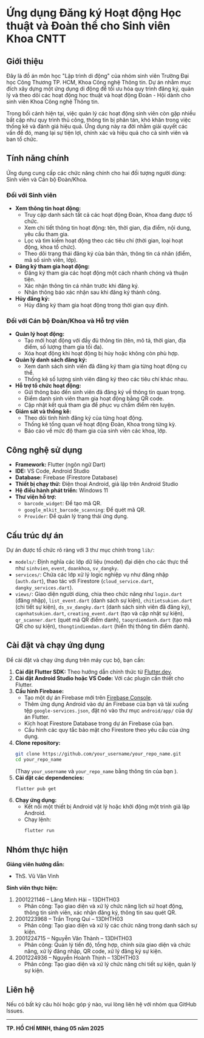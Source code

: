 # Ứng dụng Đăng ký Hoạt động Học thuật và Đoàn thể cho Sinh viên Khoa CNTT

## Giới thiệu

Đây là đồ án môn học "Lập trình di động" của nhóm sinh viên Trường Đại học Công Thương TP. HCM, Khoa Công nghệ Thông tin. Dự án nhằm mục đích xây dựng một ứng dụng di động để tối ưu hóa quy trình đăng ký, quản lý và theo dõi các hoạt động học thuật và hoạt động Đoàn - Hội dành cho sinh viên Khoa Công nghệ Thông tin.

Trong bối cảnh hiện tại, việc quản lý các hoạt động sinh viên còn gặp nhiều bất cập như quy trình thủ công, thông tin bị phân tán, khó khăn trong việc thống kê và đánh giá hiệu quả. Ứng dụng này ra đời nhằm giải quyết các vấn đề đó, mang lại sự tiện lợi, chính xác và hiệu quả cho cả sinh viên và ban tổ chức.

## Tính năng chính

Ứng dụng cung cấp các chức năng chính cho hai đối tượng người dùng: Sinh viên và Cán bộ Đoàn/Khoa.

### Đối với Sinh viên

*   **Xem thông tin hoạt động:**
    *   Truy cập danh sách tất cả các hoạt động Đoàn, Khoa đang được tổ chức.
    *   Xem chi tiết thông tin hoạt động: tên, thời gian, địa điểm, nội dung, yêu cầu tham gia.
    *   Lọc và tìm kiếm hoạt động theo các tiêu chí (thời gian, loại hoạt động, khoa tổ chức).
    *   Theo dõi trạng thái đăng ký của bản thân, thông tin cá nhân (điểm, mã số sinh viên, lớp).
*   **Đăng ký tham gia hoạt động:**
    *   Đăng ký tham gia các hoạt động một cách nhanh chóng và thuận tiện.
    *   Xác nhận thông tin cá nhân trước khi đăng ký.
    *   Nhận thông báo xác nhận sau khi đăng ký thành công.
*   **Hủy đăng ký:**
    *   Hủy đăng ký tham gia hoạt động trong thời gian quy định.

### Đối với Cán bộ Đoàn/Khoa và Hỗ trợ viên

*   **Quản lý hoạt động:**
    *   Tạo mới hoạt động với đầy đủ thông tin (tên, mô tả, thời gian, địa điểm, số lượng tham gia tối đa).
    *   Xóa hoạt động khi hoạt động bị hủy hoặc không còn phù hợp.
*   **Quản lý danh sách đăng ký:**
    *   Xem danh sách sinh viên đã đăng ký tham gia từng hoạt động cụ thể.
    *   Thống kê số lượng sinh viên đăng ký theo các tiêu chí khác nhau.
*   **Hỗ trợ tổ chức hoạt động:**
    *   Gửi thông báo đến sinh viên đã đăng ký về thông tin quan trọng.
    *   Điểm danh sinh viên tham gia hoạt động bằng QR code.
    *   Cập nhật kết quả tham gia để phục vụ chấm điểm rèn luyện.
*   **Giám sát và thống kê:**
    *   Theo dõi tình hình đăng ký của từng hoạt động.
    *   Thống kê tổng quan về hoạt động Đoàn, Khoa trong từng kỳ.
    *   Báo cáo về mức độ tham gia của sinh viên các khoa, lớp.

## Công nghệ sử dụng

*   **Framework:** Flutter (ngôn ngữ Dart)
*   **IDE:** VS Code, Android Studio
*   **Database:** Firebase (Firestore Database)
*   **Thiết bị chạy thử:** Điện thoại Android, giả lập trên Android Studio
*   **Hệ điều hành phát triển:** Windows 11
*   **Thư viện hỗ trợ:**
    *   `barcode_widget`: Để tạo mã QR.
    *   `google_mlkit_barcode_scanning`: Để quét mã QR.
    *   `Provider`: Để quản lý trạng thái ứng dụng.

## Cấu trúc dự án

Dự án được tổ chức rõ ràng với 3 thư mục chính trong `lib/`:

*   `models/`: Định nghĩa các lớp dữ liệu (model) đại diện cho các thực thể như `sinhvien`, `event`, `doankhoa`, `sv_dangky`.
*   `services/`: Chứa các lớp xử lý logic nghiệp vụ như đăng nhập (`auth.dart`), thao tác với Firestore (`cloud_service.dart`, `dangky_services.dart`).
*   `views/`: Giao diện người dùng, chia theo chức năng như `login.dart` (đăng nhập), `list_event.dart` (danh sách sự kiện), `chitietsukien.dart` (chi tiết sự kiện), `ds_sv_dangky.dart` (danh sách sinh viên đã đăng ký), `capnhatsukien.dart`, `creating_event.dart` (tạo và cập nhật sự kiện), `qr_scanner.dart` (quét mã QR điểm danh), `taoqrdiemdanh.dart` (tạo mã QR cho sự kiện), `thongtindiemdan.dart` (hiển thị thông tin điểm danh).

## Cài đặt và chạy ứng dụng

Để cài đặt và chạy ứng dụng trên máy cục bộ, bạn cần:

1.  **Cài đặt Flutter SDK:** Theo hướng dẫn chính thức từ [Flutter.dev](https://flutter.dev/docs/get-started/install ).
2.  **Cài đặt Android Studio hoặc VS Code:** Với các plugin cần thiết cho Flutter.
3.  **Cấu hình Firebase:**
    *   Tạo một dự án Firebase mới trên [Firebase Console](https://console.firebase.google.com/ ).
    *   Thêm ứng dụng Android vào dự án Firebase của bạn và tải xuống tệp `google-services.json`, đặt nó vào thư mục `android/app/` của dự án Flutter.
    *   Kích hoạt Firestore Database trong dự án Firebase của bạn.
    *   Cấu hình các quy tắc bảo mật cho Firestore theo yêu cầu của ứng dụng.
4.  **Clone repository:**
    ```bash
    git clone https://github.com/your_username/your_repo_name.git
    cd your_repo_name
    ```
    (Thay `your_username` và `your_repo_name` bằng thông tin của bạn ).
5.  **Cài đặt các dependencies:**
    ```bash
    flutter pub get
    ```
6.  **Chạy ứng dụng:**
    *   Kết nối một thiết bị Android vật lý hoặc khởi động một trình giả lập Android.
    *   Chạy lệnh:
        ```bash
        flutter run
        ```

## Nhóm thực hiện

**Giảng viên hướng dẫn:**
*   ThS. Vũ Văn Vinh

**Sinh viên thực hiện:**
1.  2001221146 – Lăng Minh Hải – 13DHTH03
    *   Phân công: Tạo giao diện và xử lý chức năng lịch sử hoạt động, thông tin sinh viên, xác nhận đăng ký, thông tin sau quét QR.
2.  2001223968 – Trần Trọng Quí – 13DHTH03
    *   Phân công: Tạo giao diện và xử lý các chức năng trong danh sách sự kiện.
3.  2001224715 – Nguyễn Văn Thành – 13DHTH03
    *   Phân công: Quản lý tiến độ, tổng hợp, chỉnh sửa giao diện và chức năng, xử lý đăng nhập, QR code, xử lý đăng ký sự kiện.
4.  2001224936 – Nguyễn Hoành Thịnh – 13DHTH03
    *   Phân công: Tạo giao diện và xử lý chức năng chi tiết sự kiện, quản lý sự kiện.

## Liên hệ

Nếu có bất kỳ câu hỏi hoặc góp ý nào, vui lòng liên hệ với nhóm qua GitHub Issues.

---

**TP. HỒ CHÍ MINH, tháng 05 năm 2025**

